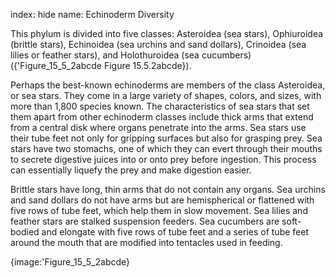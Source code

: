 index: hide
name: Echinoderm Diversity

This phylum is divided into five classes: Asteroidea (sea stars), Ophiuroidea (brittle stars), Echinoidea (sea urchins and sand dollars), Crinoidea (sea lilies or feather stars), and Holothuroidea (sea cucumbers) ({'Figure_15_5_2abcde Figure 15.5.2abcde}).

Perhaps the best-known echinoderms are members of the class Asteroidea, or sea stars. They come in a large variety of shapes, colors, and sizes, with more than 1,800 species known. The characteristics of sea stars that set them apart from other echinoderm classes include thick arms that extend from a central disk where organs penetrate into the arms. Sea stars use their tube feet not only for gripping surfaces but also for grasping prey. Sea stars have two stomachs, one of which they can evert through their mouths to secrete digestive juices into or onto prey before ingestion. This process can essentially liquefy the prey and make digestion easier.

Brittle stars have long, thin arms that do not contain any organs. Sea urchins and sand dollars do not have arms but are hemispherical or flattened with five rows of tube feet, which help them in slow movement. Sea lilies and feather stars are stalked suspension feeders. Sea cucumbers are soft-bodied and elongate with five rows of tube feet and a series of tube feet around the mouth that are modified into tentacles used in feeding.


{image:'Figure_15_5_2abcde}
        
